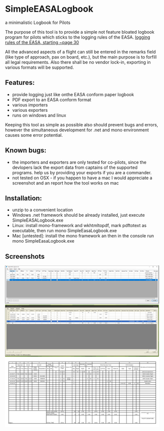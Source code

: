 # SimpleEASALogbook
a minimalistic Logbook for Pilots

The purpose of this tool is to provide a simple not feature bloated logbook program for pilots which sticks to the logging rules of the EASA.
[logging rules of the EASA, starting ~page 30](https://www.easa.europa.eu/sites/default/files/dfu/Part-FCL.pdf)

All the advanced aspects of a flight can still be entered in the remarks field (like type of approach, pax on board, etc.), but the main purpose is to forfill all legal requirements.
Also there shall be no vendor lock-in, exporting in various formats will be supported.

## Features:
* provide logging just like onthe EASA conform paper logbook
* PDF export to an EASA conform format
* various importers
* various exporters
* runs on windows and linux

Keeping this tool as simple as possible also should prevent bugs and errors, however the simultaneous development for .net and mono environment causes some error potential.

## Known bugs:
* the importers and exporters are only tested for co-pilots, since the devlopers lack the export data from captains of the supported programs. help us by providing your exports if you are a commander.
* not tested on OSX - if you happen to have a mac I would appreciate a screenshot and an report how the tool works on mac


## Installation:
* unzip to a convenient location
* Windows .net framework should be already installed, just execute SimpleEASALogbook.exe
* Linux: install mono-framework and wkhtmltopdf, mark pdftotext as executable, then run mono SimpleEasaLogbook.exe
* Mac [untested]: install the mono framework an then in the console run mono SimpleEasaLogbook.exe


## Screenshots

![running under windows](win.png "running under windows")
![running under linux](linux.png "running under linux")
![pdf export](win_pdf_export.png "pdf export")
